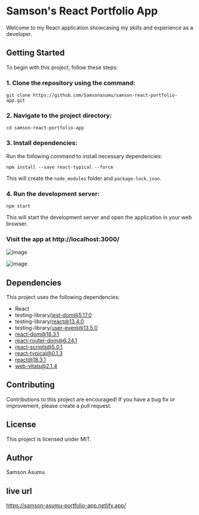  # Samson's React Portfolio App

Welcome to my React application showcasing my skills and experience as a developer.

## Getting Started

To begin with this project, follow these steps:

### 1. Clone the repository using the command:

```
git clone https://github.com/Samsonasumu/samson-react-portfolio-app.git
```

### 2. Navigate to the project directory:

```
cd samson-react-portfolio-app
```

### 3. Install dependencies:

Run the following command to install necessary dependencies:

```
npm install --save react-typical --force
```

This will create the `node_modules` folder and `package-lock.json`.

### 4. Run the development server:

```
npm start
```

This will start the development server and open the application in your web browser.

### Visit the app at http://localhost:3000/
![image](https://github.com/Samsonasumu/samson-react-portfolio-app/assets/99386103/86c358bf-5f32-4bb2-b440-025003b5b575)

![image](https://github.com/Samsonasumu/samson-react-portfolio-app/assets/99386103/38424d21-13a2-400c-8bf6-9f1cf65c5503)

## Dependencies

This project uses the following dependencies:

- React
- testing-library/jest-dom@5.17.0
- testing-library/react@13.4.0
- testing-library/user-event@13.5.0
- react-dom@18.3.1
- react-router-dom@6.24.1
- react-scripts@5.0.1
- react-typical@0.1.3
- react@18.3.1
- web-vitals@2.1.4

## Contributing

Contributions to this project are encouraged! If you have a bug fix or improvement, please create a pull request.

## License

This project is licensed under MIT.

## Author

Samson Asumu


## live url

https://samson-asumu-portfolio-app.netlify.app/
